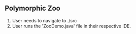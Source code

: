 ## Polymorphic Zoo
1. User needs to navigate to ./src
2. User runs the 'ZooDemo.java' file in their respective IDE.
